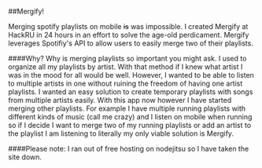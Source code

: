 ##Mergify!

Merging spotify playlists on mobile ~~is~~ was impossible. I created Mergify at HackRU in 24 hours in an effort to solve the age-old perdicament. Mergify leverages Spotifiy's API to allow users to easily merge two of their playlists.

####Why?
Why is merging playlists so important you might ask. I used to organize all my playlists by artist. With that method if I knew what artist I was in the mood for all would be well. However, I wanted to be able to listen to multiple artists in one without ruining the freedom of having one artist playlists. I wanted an easy solution to create temporary playlists with songs from multiple artists easily. With this app now however I have started merging other playlists. For example I have multiple running playlists with different kinds of music (call me crazy) and I listen on mobile when running so if I decide I want to merge two of my running playlists or add an artist to the playlist I am listening to literally my only viable solution is Mergify. 

####Please note:
I ran out of free hosting on nodejitsu so I have taken the site down. 
